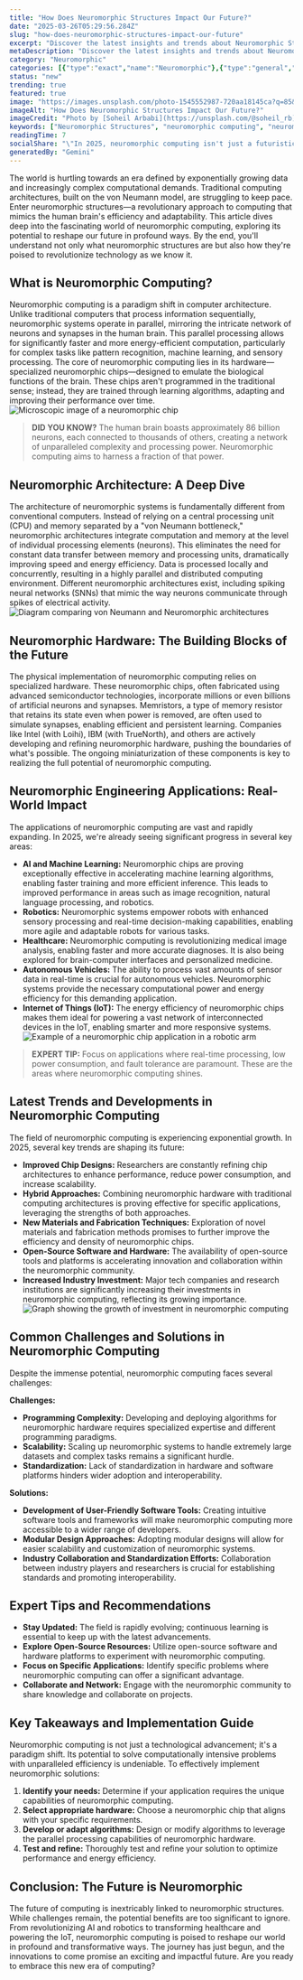 ```yaml
---
title: "How Does Neuromorphic Structures Impact Our Future?"
date: "2025-03-26T05:29:56.284Z"
slug: "how-does-neuromorphic-structures-impact-our-future"
excerpt: "Discover the latest insights and trends about Neuromorphic Structures. This comprehensive guide covers everything you need to know about Neuromorphic Structures in 2025."
metaDescription: "Discover the latest insights and trends about Neuromorphic Structures. This comprehensive guide covers everything you need to know about Neuromorphic Struc..."
category: "Neuromorphic"
categories: [{"type":"exact","name":"Neuromorphic"},{"type":"general","name":"Computer Science"},{"type":"medium","name":"Hardware Engineering"},{"type":"specific","name":"Analog Circuits"},{"type":"niche","name":"Memristor Arrays"}]
status: "new"
trending: true
featured: true
image: "https://images.unsplash.com/photo-1545552987-720aa18145ca?q=85&w=1200&fit=max&fm=webp&auto=compress"
imageAlt: "How Does Neuromorphic Structures Impact Our Future?"
imageCredit: "Photo by [Soheil Arbabi](https://unsplash.com/@soheil_rb) on Unsplash"
keywords: ["Neuromorphic Structures", "neuromorphic computing", "neuromorphic architecture", "neuromorphic hardware", "neuromorphic chips", "what is neuromorphic computing?", "neuromorphic engineering applications", "buy neuromorphic chips", "neuromorphic AI", "future of neuromorphic computing"]
readingTime: 7
socialShare: "\"In 2025, neuromorphic computing isn't just a futuristic concept; it's actively reshaping industries, promising solutions to problems previously deemed unsolvable by traditional computers.\""
generatedBy: "Gemini"
---
```




The world is hurtling towards an era defined by exponentially growing data and increasingly complex computational demands.  Traditional computing architectures, built on the von Neumann model, are struggling to keep pace.  Enter neuromorphic structures—a revolutionary approach to computing that mimics the human brain's efficiency and adaptability.  This article dives deep into the fascinating world of neuromorphic computing, exploring its potential to reshape our future in profound ways.  By the end, you'll understand not only what neuromorphic structures are but also how they're poised to revolutionize technology as we know it.

## What is Neuromorphic Computing?

Neuromorphic computing is a paradigm shift in computer architecture. Unlike traditional computers that process information sequentially, neuromorphic systems operate in parallel, mirroring the intricate network of neurons and synapses in the human brain. This parallel processing allows for significantly faster and more energy-efficient computation, particularly for complex tasks like pattern recognition, machine learning, and sensory processing.  The core of neuromorphic computing lies in its hardware—specialized neuromorphic chips—designed to emulate the biological functions of the brain.  These chips aren't programmed in the traditional sense; instead, they are trained through learning algorithms, adapting and improving their performance over time. ![Microscopic image of a neuromorphic chip](https://images.unsplash.com/photo-1545552987-720aa18145ca?q=85&w=1200&fit=max&fm=webp&auto=compress)

> **DID YOU KNOW?** The human brain boasts approximately 86 billion neurons, each connected to thousands of others, creating a network of unparalleled complexity and processing power. Neuromorphic computing aims to harness a fraction of that power.

## Neuromorphic Architecture: A Deep Dive

The architecture of neuromorphic systems is fundamentally different from conventional computers.  Instead of relying on a central processing unit (CPU) and memory separated by a "von Neumann bottleneck," neuromorphic architectures integrate computation and memory at the level of individual processing elements (neurons).  This eliminates the need for constant data transfer between memory and processing units, dramatically improving speed and energy efficiency.  Data is processed locally and concurrently, resulting in a highly parallel and distributed computing environment.  Different neuromorphic architectures exist, including spiking neural networks (SNNs) that mimic the way neurons communicate through spikes of electrical activity. ![Diagram comparing von Neumann and Neuromorphic architectures](https://images.unsplash.com/photo-1697764712219-15f8b6f6c74e?q=85&w=1200&fit=max&fm=webp&auto=compress)

## Neuromorphic Hardware: The Building Blocks of the Future

The physical implementation of neuromorphic computing relies on specialized hardware.  These neuromorphic chips, often fabricated using advanced semiconductor technologies, incorporate millions or even billions of artificial neurons and synapses.  Memristors, a type of memory resistor that retains its state even when power is removed, are often used to simulate synapses, enabling efficient and persistent learning.  Companies like Intel (with Loihi), IBM (with TrueNorth), and others are actively developing and refining neuromorphic hardware, pushing the boundaries of what's possible.  The ongoing miniaturization of these components is key to realizing the full potential of neuromorphic computing.

## Neuromorphic Engineering Applications: Real-World Impact

The applications of neuromorphic computing are vast and rapidly expanding.  In 2025, we're already seeing significant progress in several key areas:

* **AI and Machine Learning:** Neuromorphic chips are proving exceptionally effective in accelerating machine learning algorithms, enabling faster training and more efficient inference.  This leads to improved performance in areas such as image recognition, natural language processing, and robotics.
* **Robotics:** Neuromorphic systems empower robots with enhanced sensory processing and real-time decision-making capabilities, enabling more agile and adaptable robots for various tasks.
* **Healthcare:**  Neuromorphic computing is revolutionizing medical image analysis, enabling faster and more accurate diagnoses. It is also being explored for brain-computer interfaces and personalized medicine.
* **Autonomous Vehicles:**  The ability to process vast amounts of sensor data in real-time is crucial for autonomous vehicles. Neuromorphic systems provide the necessary computational power and energy efficiency for this demanding application.
* **Internet of Things (IoT):** The energy efficiency of neuromorphic chips makes them ideal for powering a vast network of interconnected devices in the IoT, enabling smarter and more responsive systems. ![Example of a neuromorphic chip application in a robotic arm](https://images.unsplash.com/photo-1545153987-c456e97455c9?q=85&w=1200&fit=max&fm=webp&auto=compress)

> **EXPERT TIP:**  Focus on applications where real-time processing, low power consumption, and fault tolerance are paramount. These are the areas where neuromorphic computing shines.

## Latest Trends and Developments in Neuromorphic Computing

The field of neuromorphic computing is experiencing exponential growth.  In 2025, several key trends are shaping its future:

* **Improved Chip Designs:**  Researchers are constantly refining chip architectures to enhance performance, reduce power consumption, and increase scalability.
* **Hybrid Approaches:**  Combining neuromorphic hardware with traditional computing architectures is proving effective for specific applications, leveraging the strengths of both approaches.
* **New Materials and Fabrication Techniques:**  Exploration of novel materials and fabrication methods promises to further improve the efficiency and density of neuromorphic chips.
* **Open-Source Software and Hardware:**  The availability of open-source tools and platforms is accelerating innovation and collaboration within the neuromorphic community.
* **Increased Industry Investment:**  Major tech companies and research institutions are significantly increasing their investments in neuromorphic computing, reflecting its growing importance. ![Graph showing the growth of investment in neuromorphic computing](https://images.unsplash.com/photo-1693728589690-2ca16bccbf3d?q=85&w=1200&fit=max&fm=webp&auto=compress)

## Common Challenges and Solutions in Neuromorphic Computing

Despite the immense potential, neuromorphic computing faces several challenges:

**Challenges:**

* **Programming Complexity:**  Developing and deploying algorithms for neuromorphic hardware requires specialized expertise and different programming paradigms.
* **Scalability:**  Scaling up neuromorphic systems to handle extremely large datasets and complex tasks remains a significant hurdle.
* **Standardization:**  Lack of standardization in hardware and software platforms hinders wider adoption and interoperability.

**Solutions:**

* **Development of User-Friendly Software Tools:**  Creating intuitive software tools and frameworks will make neuromorphic computing more accessible to a wider range of developers.
* **Modular Design Approaches:**  Adopting modular designs will allow for easier scalability and customization of neuromorphic systems.
* **Industry Collaboration and Standardization Efforts:**  Collaboration between industry players and researchers is crucial for establishing standards and promoting interoperability.

## Expert Tips and Recommendations

* **Stay Updated:**  The field is rapidly evolving; continuous learning is essential to keep up with the latest advancements.
* **Explore Open-Source Resources:**  Utilize open-source software and hardware platforms to experiment with neuromorphic computing.
* **Focus on Specific Applications:**  Identify specific problems where neuromorphic computing can offer a significant advantage.
* **Collaborate and Network:**  Engage with the neuromorphic community to share knowledge and collaborate on projects.

## Key Takeaways and Implementation Guide

Neuromorphic computing is not just a technological advancement; it's a paradigm shift. Its potential to solve computationally intensive problems with unparalleled efficiency is undeniable.  To effectively implement neuromorphic solutions:

1. **Identify your needs:** Determine if your application requires the unique capabilities of neuromorphic computing.
2. **Select appropriate hardware:** Choose a neuromorphic chip that aligns with your specific requirements.
3. **Develop or adapt algorithms:**  Design or modify algorithms to leverage the parallel processing capabilities of neuromorphic hardware.
4. **Test and refine:**  Thoroughly test and refine your solution to optimize performance and energy efficiency.

## Conclusion: The Future is Neuromorphic

The future of computing is inextricably linked to neuromorphic structures. While challenges remain, the potential benefits are too significant to ignore.  From revolutionizing AI and robotics to transforming healthcare and powering the IoT, neuromorphic computing is poised to reshape our world in profound and transformative ways.  The journey has just begun, and the innovations to come promise an exciting and impactful future.  Are you ready to embrace this new era of computing?

